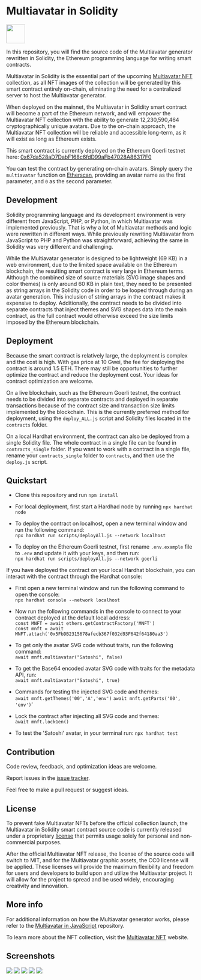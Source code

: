 # Multiavatar in Solidity

<img src="https://raw.githubusercontent.com/multiavatar/Multiavatar/main/logo.png?v=001" width="50">

In this repository, you will find the source code of the Multiavatar generator rewritten in Solidity, the Ethereum programming language for writing smart contracts. 

Multiavatar in Solidity is the essential part of the upcoming <a href="https://multiavatar.com/nft" target="_blank">Multiavatar NFT</a> collection, as all NFT images of the collection will be generated by this smart contract entirely on-chain, eliminating the need for a centralized server to host the Multiavatar generator.

When deployed on the mainnet, the Multiavatar in Solidity smart contract will become a part of the Ethereum network, and will empower the Multiavatar NFT collection with the ability to generate 12,230,590,464 cryptographically unique avatars. Due to the on-chain approach, the Multiavatar NFT collection will be reliable and accessible long-term, as it will exist as long as Ethereum exists.

This smart contract is currently deployed on the Ethereum Goerli testnet here: <a href="https://goerli.etherscan.io/address/0x67da528aD7DabF168c6fdD99aFb47028A86317F0" target="_blank">0x67da528aD7DabF168c6fdD99aFb47028A86317F0</a>

You can test the contract by generating on-chain avatars. Simply query the `multiavatar` function on <a href="https://goerli.etherscan.io/address/0x67da528aD7DabF168c6fdD99aFb47028A86317F0#readContract" target="_blank">Etherscan</a>, providing an avatar name as the first parameter, and `0` as the second parameter.


## Development

Solidity programming language and its development environment is very different from JavaScript, PHP, or Python, in which Multiavatar was implemented previously. That is why a lot of Multiavatar methods and logic were rewritten in different ways. While previously rewriting Multiavatar from JavaScript to PHP and Python was straightforward, achieving the same in Solidity was very different and challenging.

While the Multiavatar generator is designed to be lightweight (69 KB) in a web environment, due to the limited space available on the Ethereum blockchain, the resulting smart contract is very large in Ethereum terms. Although the combined size of source materials (SVG image shapes and color themes) is only around 60 KB in plain text, they need to be presented as string arrays in the Solidity code in order to be looped through during an avatar generation. This inclusion of string arrays in the contract makes it expensive to deploy. Additionally, the contract needs to be divided into separate contracts that inject themes and SVG shapes data into the main contract, as the full contract would otherwise exceed the size limits imposed by the Ethereum blockchain.


## Deployment

Because the smart contract is relatively large, the deployment is complex and the cost is high. With gas price at 10 Gwei, the fee for deploying the contract is around 1.5 ETH. There may still be opportunities to further optimize the contract and reduce the deployment cost. Your ideas for contract optimization are welcome.

On a live blockchain, such as the Ethereum Goerli testnet, the contract needs to be divided into separate contracts and deployed in separate transactions because of the contract size and transaction size limits implemented by the blockchain. This is the currently preferred method for deployment, using the `deploy_ALL.js` script and Solidity files located in the `contracts` folder.

On a local Hardhat environment, the contract can also be deployed from a single Solidity file. The whole contract in a single file can be found in `contracts_single` folder. If you want to work with a contract in a single file, rename your `contracts_single` folder to `contracts`, and then use the `deploy.js` script.


## Quickstart

- Clone this repository and run `npm install`

- For local deployment, first start a Hardhad node by running `npx hardhat node`

- To deploy the contract on localhost, open a new terminal window and run the following command:  
`npx hardhat run scripts/deployAll.js --network localhost`

- To deploy on the Ethereum Goerli testnet, first rename `.env.example` file to `.env` and update it with your keys, and then run:  
`npx hardhat run scripts/deployAll.js --network goerli`

If you have deployed the contract on your local Hardhat blockchain, you can interact with the contract through the Hardhat console:

- First open a new terminal window and run the following command to open the console:  
`npx hardhat console --network localhost`

- Now run the following commands in the console to connect to your contract deployed at the default local address:  
`const MNFT = await ethers.getContractFactory('MNFT')`  
`const mnft = await MNFT.attach('0x5FbDB2315678afecb367f032d93F642f64180aa3')`

- To get only the avatar SVG code without traits, run the following command:  
`await mnft.multiavatar("Satoshi", false)`
- To get the Base64 encoded avatar SVG code with traits for the metadata API, run:  
`await mnft.multiavatar("Satoshi", true)`

- Commands for testing the injected SVG code and themes:  
`await mnft.getThemes('00','A','env')`
`await mnft.getParts('00', 'env')`'

- Lock the contract after injecting all SVG code and themes:  
`await mnft.lockGen()`

- To test the 'Satoshi' avatar, in your terminal run: `npx hardhat test`


## Contribution

Code review, feedback, and optimization ideas are welcome.

Report issues in the [issue tracker](https://github.com/multiavatar/multiavatar-solidity/issues). 

Feel free to make a pull request or suggest ideas.


## License

To prevent fake Multiavatar NFTs before the official collection launch, the Multiavatar in Solidity smart contract source code is currently released under a proprietary [license](https://github.com/multiavatar/multiavatar-solidity/blob/master/LICENSE) that permits usage solely for personal and non-commercial purposes.

After the official Multiavatar NFT release, the license of the source code will switch to MIT, and for the Multiavatar graphic assets, the CC0 license will be applied. These licenses will provide the maximum flexibility and freedom for users and developers to build upon and utilize the Multiavatar project. It will allow for the project to spread and be used widely, encouraging creativity and innovation.


## More info

For additional information on how the Multiavatar generator works, please refer to the [Multiavatar in JavaScript](https://github.com/multiavatar/Multiavatar) repository.

To learn more about the NFT collection, visit the [Multiavatar NFT](https://multiavatar.com/nft) website.


## Screenshots

<img src="https://multiavatar.com/press/img/screenshots/screenshot-02.png?v=001">

<img src="https://multiavatar.com/press/img/screenshots/screenshot-10.png?v=001">

<img src="https://multiavatar.com/press/img/screenshots/screenshot-03.png?v=001">

<img src="https://multiavatar.com/img/2023/screenshot-mint-satoshi.png?v=004">

<img src="https://multiavatar.com/img/2023/screenshot-nfts-on-opensea.png?v=001">